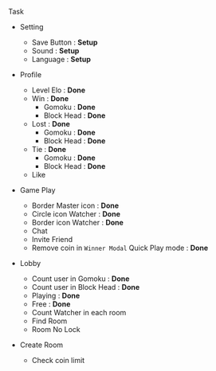 Task

- Setting

  - Save Button : **Setup**
  - Sound : **Setup**
  - Language : **Setup**

- Profile

  - Level Elo : **Done**
  - Win : **Done**
    - Gomoku : **Done**
    - Block Head : **Done**
  - Lost : **Done**
    - Gomoku : **Done**
    - Block Head : **Done**
  - Tie : **Done**
    - Gomoku : **Done**
    - Block Head : **Done**
  - Like

- Game Play

  - Border Master icon : **Done**
  - Circle icon Watcher : **Done**
  - Border icon Watcher : **Done**
  - Chat
  - Invite Friend
  - Remove coin in `Winner Modal` Quick Play mode : **Done**

- Lobby

  - Count user in Gomoku : **Done**
  - Count user in Block Head : **Done**
  - Playing : **Done**
  - Free : **Done**
  - Count Watcher in each room
  - Find Room
  - Room No Lock

- Create Room

  - Check coin limit
